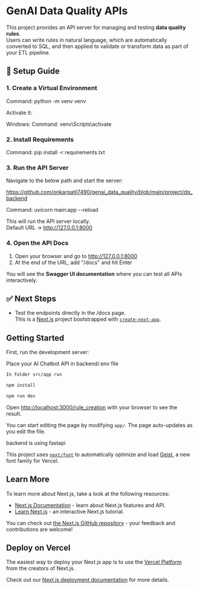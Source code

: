 # GenAI Data Quality APIs

This project provides an API server for managing and testing **data quality rules**.  
Users can write rules in natural language, which are automatically converted to SQL, and then applied to validate or transform data as part of your ETL pipeline.  

## 🚀 Setup Guide

### 1. Create a Virtual Environment
Command: python -m venv venv

Activate it:

Windows:
Command: venv\Scripts\activate

### 2. Install Requirements
Command: pip install -r requirements.txt

### 3. Run the API Server

Navigate to the below path and start the server:

https://github.com/onkarpatil7490/genai_data_quality/blob/main/project/dq_backend

Command: uvicorn main:app --reload

This will run the API server locally.  
Default URL → http://127.0.0.1:8000

### 4. Open the API Docs
1. Open your browser and go to http://127.0.0.1:8000  
2. At the end of the URL, add "/docs" and hit Enter  

You will see the **Swagger UI documentation** where you can test all APIs interactively.   


## ✅ Next Steps
- Test the endpoints directly in the /docs page.    
This is a [Next.js](https://nextjs.org) project bootstrapped with [`create-next-app`](https://nextjs.org/docs/app/api-reference/cli/create-next-app).

## Getting Started

First, run the development server:

Place your AI Chatbot API in backend/.env file


```bash
In folder src/app run 

npm install

npm run dev
```

Open [http://localhost:3000/rule_creation](http://localhost:3000) with your browser to see the result.

You can start editing the page by modifying `app/`. The page auto-updates as you edit the file.

backend is using fastapi

This project uses [`next/font`](https://nextjs.org/docs/app/building-your-application/optimizing/fonts) to automatically optimize and load [Geist](https://vercel.com/font), a new font family for Vercel.

## Learn More

To learn more about Next.js, take a look at the following resources:

- [Next.js Documentation](https://nextjs.org/docs) - learn about Next.js features and API.
- [Learn Next.js](https://nextjs.org/learn) - an interactive Next.js tutorial.

You can check out [the Next.js GitHub repository](https://github.com/vercel/next.js) - your feedback and contributions are welcome!

## Deploy on Vercel

The easiest way to deploy your Next.js app is to use the [Vercel Platform](https://vercel.com/new?utm_medium=default-template&filter=next.js&utm_source=create-next-app&utm_campaign=create-next-app-readme) from the creators of Next.js.

Check out our [Next.js deployment documentation](https://nextjs.org/docs/app/building-your-application/deploying) for more details.
